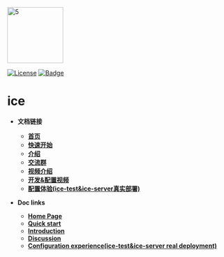 <img width="128" alt="5" src="https://user-images.githubusercontent.com/33447125/151098049-72aaf8d1-b759-4d84-bf6b-1a2260033582.png">


[![License](https://img.shields.io/badge/license-Apache%202-4EB1BA.svg)](https://www.apache.org/licenses/LICENSE-2.0.html)
[![Badge](https://img.shields.io/badge/link-ice--docs-brightgreen)](http://waitmoon.com/docs)

# ice

- **文档链接**
  - [**首页**](http://waitmoon.com/docs/#/)
  - [**快速开始**](http://waitmoon.com/docs/#/?id=ice使用)
  - [**介绍**](http://waitmoon.com/docs/#/?id=ice介绍)
  - [**交流群**](http://waitmoon.com/docs/#/?id=交流探讨)
  - [**视频介绍**](https://www.bilibili.com/video/BV1hg411A7jx)
  - [**开发&配置视频**](https://www.bilibili.com/video/BV1Q34y1R7KF)
  - [**配置体验(ice-test&ice-server真实部署)**](http://waitmoon.com/)


- **Doc links**
  - [**Home Page**](http://waitmoon.com/docs/#/en/)
  - [**Quick start**](http://waitmoon.com/docs/#/en/?id=ice-use)
  - [**Introduction**](http://waitmoon.com/docs/#/en/?id=ice-introduction)
  - [**Discussion**](http://waitmoon.com/docs/#/en/?id=exchange-discussion)
  - [**Configuration experience(ice-test&ice-server real deployment)**](http://waitmoon.com/)
